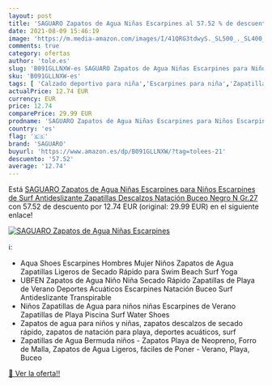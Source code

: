 ```yaml
---
layout: post
title: 'SAGUARO Zapatos de Agua Niñas Escarpines al 57.52 % de descuento'
date: 2021-08-09 15:46:19
image: 'https://m.media-amazon.com/images/I/41QRG3tdwyS._SL500_._SL400_.jpg'
comments: true
category: ofertas
author: 'tole.es'
slug: 'B091GLLNXW-es SAGUARO Zapatos de Agua Niñas Escarpines para Niños...'
sku: 'B091GLLNXW-es'
tags: [ 'Calzado deportivo para niña','Escarpines para niña','Zapatillas y calzado deportivo para niña','Zapatos','Zapatos - Niñas','Zapatos y complementos','saguaro','zapatos', ]
actualPrice: 12.74 EUR
currency: EUR
price: 12.74
comparePrice: 29.99 EUR
prodname: 'SAGUARO Zapatos de Agua Niñas Escarpines para Niños Escarpines de Surf Antideslizante Zapatillas Descalzos Natación Buceo Negro N Gr.27'
country: 'es'
flag: '🇪🇸'
brand: 'SAGUARO'
buyurl: 'https://www.amazon.es/dp/B091GLLNXW/?tag=tolees-21'
descuento: '57.52'
average: '12.74'
---
```


Está [SAGUARO Zapatos de Agua Niñas Escarpines para Niños Escarpines de Surf Antideslizante Zapatillas Descalzos Natación Buceo Negro N Gr.27](https://www.amazon.es/dp/B091GLLNXW/?tag=tolees-21) con 57.52 de descuento por 12.74 EUR (original: 29.99 EUR) en el siguiente enlace!

[![SAGUARO Zapatos de Agua Niñas Escarpines](https://m.media-amazon.com/images/I/41QRG3tdwyS._SL500_._SL400_.jpg)](https://www.amazon.es/dp/B091GLLNXW/?tag=tolees-21)

ℹ️:

- Aqua Shoes Escarpines Hombres Mujer Niños Zapatos de Agua Zapatillas Ligeros de Secado Rápido para Swim Beach Surf Yoga
- UBFEN Zapatos de Agua Niño Niña Secado Rápido Zapatillas de Playa de Verano Deportes Acuáticos Escarpines Natación Buceo Surf Antideslizante Transpirable
- Niños Zapatillas de Agua para niños niñas Escarpines de Verano Zapatillas de Playa Piscina Surf Water Shoes
- Zapatos de agua para niños y niñas, zapatos descalzos de secado rápido, zapatos de natación para playa, deportes acuáticos, surf
- Zapatillas de Agua Bermuda niños - Zapatos Playa de Neopreno, Forro de Malla, Zapatos de Agua Ligeros, fáciles de Poner - Verano, Playa, Buceo

[🛒 Ver la oferta!!](https://www.amazon.es/dp/B091GLLNXW/?tag=tolees-21)
